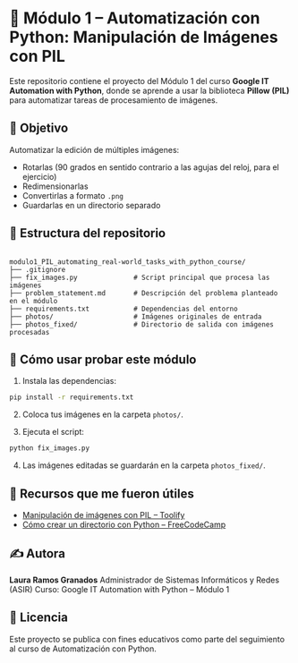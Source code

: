 # 🧰 Módulo 1 – Automatización con Python: Manipulación de Imágenes con PIL

Este repositorio contiene el proyecto del Módulo 1 del curso **Google IT Automation with Python**, donde se aprende a usar la biblioteca **Pillow (PIL)** para automatizar tareas de procesamiento de imágenes.



## 🧠 Objetivo

Automatizar la edición de múltiples imágenes:

- Rotarlas (90 grados en sentido contrario a las agujas del reloj, para el ejercicio)
- Redimensionarlas
- Convertirlas a formato `.png`
- Guardarlas en un directorio separado



## 📂 Estructura del repositorio

```

modulo1_PIL_automating_real-world_tasks_with_python_course/
├── .gitignore
├── fix_images.py              # Script principal que procesa las imágenes
├── problem_statement.md       # Descripción del problema planteado  en el módulo
├── requirements.txt           # Dependencias del entorno
├── photos/                    # Imágenes originales de entrada
├── photos_fixed/              # Directorio de salida con imágenes procesadas

````



## 🚀 Cómo usar probar este módulo

1. Instala las dependencias:

```bash
pip install -r requirements.txt
````

2. Coloca tus imágenes en la carpeta `photos/`.

3. Ejecuta el script:

```bash
python fix_images.py
```

4. Las imágenes editadas se guardarán en la carpeta `photos_fixed/`.

## 🔗 Recursos que me fueron útiles

* [Manipulación de imágenes con PIL – Toolify](https://www.toolify.ai/es/ai-news-es/manipulacin-de-imgenes-en-python-con-pillow-1149800#)
* [Cómo crear un directorio con Python – FreeCodeCamp](https://www.freecodecamp.org/espanol/news/como-crear-un-directorio-con-python/)

## ✍️ Autora

**Laura Ramos Granados**
Administrador de Sistemas Informáticos y Redes (ASIR)
Curso: Google IT Automation with Python – Módulo 1

## 📜 Licencia

Este proyecto se publica con fines educativos como parte del seguimiento al curso de Automatización con Python.